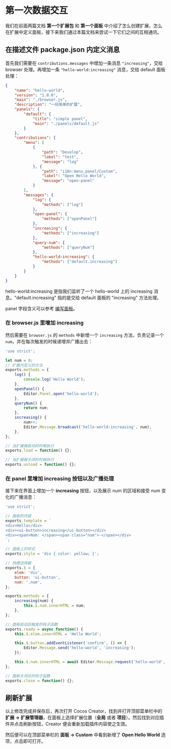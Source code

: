# 第一次数据交互

我们在前面两篇文档 **第一个扩展包** 和 **第一个面板** 中介绍了怎么创建扩展，怎么在扩展中定义面板，接下来我们通过本篇文档来尝试一下它们之间的互相通讯。

## 在描述文件 package.json 内定义消息

首先我们需要在 `contributions.messages` 中增加一条消息 `"increasing"`，交给 browser 处理。再增加一条 `"hello-world:increasing"` 消息，交给 default 面板处理：

```json
{
    "name": "hello-world",
    "version": "1.0.0",
    "main": "./browser.js",
    "description": "一份简单的扩展",
    "panels": {
        "default": {
            "title": "simple panel",
            "main": "./panels/default.js"
        }
    },
    "contributions": {
        "menu": [
            {
                "path": "Develop",
                "label": "test",
                "message": "log"
            }, {
                "path": "i18n:menu.panel/Custom",
                "label": "Open Hello World",
                "message": "open-panel"
            }
        ],
        "messages": {
            "log": {
                "methods": ["log"]
            },
            "open-panel": {
                "methods": ["openPanel"]
            },
            "increasing": {
                "methods": ["increasing"]
            },
            "query-num": {
                "methods": ["queryNum"]
            },
            "hello-world:increasing": {
                "methods": ["default.increasing"]
            }
        }
    }
}
```

hello-world:increasing 是指我们监听了一个 hello-world 上的 increasing 消息。"default.increasing" 指的是交给 default 面板的 "increasing" 方法处理。

panel 字段含义可以参考 [编写面板](./panel-boot.md)。

### 在 browser.js 里增加 increasing

然后需要在 `browser.js` 的 `methods` 中新增一个 `increasing` 方法，负责记录一个 `num`，并在每次触发的时候递增并广播出去：

```javascript
'use strict';

let num = 0;
// 扩展内定义的方法
exports.methods = {
    log() {
        console.log('Hello World');
    },
    openPanel() {
        Editor.Panel.open('hello-world');
    },
    queryNum() {
        return num;
    },
    increasing() {
        num++;
        Editor.Message.broadcast('hello-world:increasing', num);
    },
};

// 当扩展被启动的时候执行
exports.load = function() {};

// 当扩展被关闭的时候执行
exports.unload = function() {};
```

### 在 panel 里增加 increasing 按钮以及广播处理

接下来在界面上增加一个 **increasing** 按钮，以及展示 num 的区域和接受 num 变化的广播消息：

```javascript
'use strict';

// 面板的内容
exports.template = `
<div>Hello</div>
<div><ui-button>increasing</ui-button></div>
<div><span>Num: </span><span class="num">-</span></div>
`;

// 面板上的样式
exports.style = 'div { color: yellow; }';

// 快捷选择器
exports.$ = {
    elem: 'div',
    button: 'ui-button',
    num: '.num',
};

exports.methods = {
    increasing(num) {
        this.$.num.innerHTML = num;
    },
};

// 面板启动后触发的钩子函数
exports.ready = async function() {
    this.$.elem.innerHTML = 'Hello World';

    this.$.button.addEventListener('confirm', () => {
        Editor.Message.send('hello-world', 'increasing');
    });

    this.$.num.innerHTML = await Editor.Message.request('hello-world', 'query-num');
};

// 面板关闭后的钩子函数
exports.close = function() {};
```

## 刷新扩展

以上修改完成并保存后，再次打开 Cocos Creator，找到并打开顶部菜单栏中的 **扩展 -> 扩展管理器**，在面板上选择扩展位置（**全局** 或者 **项目**）。然后找到对应插件并点击刷新按钮，Creator 便会重新加载插件内容使之生效。

然后便可以在顶部菜单栏的 **面板 -> Custom** 中看到新增了 **Open Hello World** 选项，点击即可打开。
